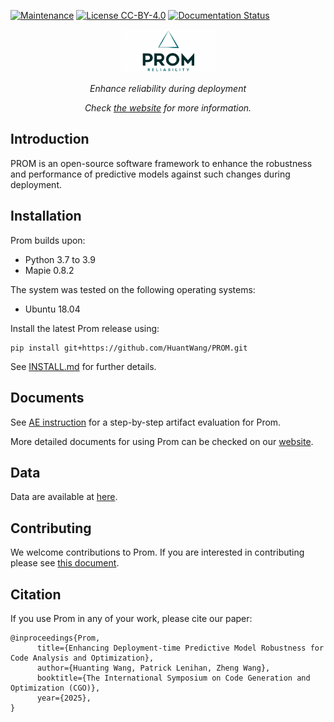 [![Maintenance](https://img.shields.io/badge/Maintained%3F-YES-green.svg)](https://github.com/HuantWang/SUPERSONIC/graphs/commit-activity)
[![License CC-BY-4.0](https://img.shields.io/badge/License-CC%20BY%204.0-blue.svg)](https://github.com/HuantWang/SUPERSONIC/blob/master/LICENSE)
[![Documentation Status](https://readthedocs.org/projects/supersonic/badge/?version=latest)](https://supersonic.readthedocs.io/en/latest/?badge=latest)

<div align="center">
 <img src="./logo.png" alt="1683381967744" width=30% height=20%>
</div>
<p align="center" >
  <i>Enhance reliability during deployment</i>
</p>

<p align="center">
  <i>
    Check
    <a href="http://34.66.10.35:8098/getting_started.html">the website</a>
    for more information.
  </i>
</p>



## Introduction

PROM is  an open-source software framework to enhance the robustness and performance of predictive models against such changes during deployment.

## Installation

Prom builds upon:

-	Python 3.7 to 3.9
-	Mapie 0.8.2

The system was tested on the following operating systems:

- Ubuntu 18.04

Install the latest Prom release using:

```
pip install git+https://github.com/HuantWang/PROM.git
```


See [INSTALL.md](INSTALL.md) for further details.

## Documents

See [AE instruction](./AE.md) for a step-by-step artifact evaluation for Prom.

More detailed documents for using Prom can be checked on our [website](http://34.66.10.35:8098/getting_started.html).

## Data

Data are available at [here](./benchmark).

## Contributing

We welcome contributions to Prom. If you are interested in contributing please see
[this document](./CONTRIBUTING.md).

## Citation

If you use Prom in any of your work, please cite our paper:
~~~
@inproceedings{Prom,
      title={Enhancing Deployment-time Predictive Model Robustness for Code Analysis and Optimization},
      author={Huanting Wang, Patrick Lenihan, Zheng Wang},
      booktitle={The International Symposium on Code Generation and Optimization (CGO)},
      year={2025},
}
~~~
